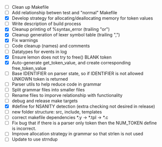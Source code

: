 - [ ] Clean up Makefile
- [ ] Add relationship betwen test and "normal" Makefile
- [x] Develop strategy for allocating/deallocating memory for token values
- [ ] Write description of build process
- [x] Cleanup printing of %syntax_error (trailing "or")
- [x] Cleanup generation of lexer symbol table (trailing ",")
- [x] Fix warnings
- [ ] Code cleanup (names) and comments
- [ ] Datatypes for events in log
- [x] Ensure lemon does not try to free() BLANK token
- [x] Auto-generate get_token_value, and create corresponding free_token_value
- [ ] Base IDENTIFIER on parser state, so if IDENTIFIER is not allowed UNKOWN token is returned
- [ ] Parser utils to help reduce code in grammar
- [ ] Split grammar files into smaller files
- [ ] Rename files to imporve relationship with functionality
- [ ] debug and release make targets
- [x] #define for NSANITY detection (extra checking not desired in release)
- [ ] new folder structure: src, include, templates
- [ ] correct makefile dependencies *.y -> *.tpl -> *.c
- [ ] Fix bug that if there is a parser only token then the NUM_TOKEN define is incorrect.
- [ ] Improve allocation strategy in grammar so that strlen is not used
- [ ] Update to use strndup